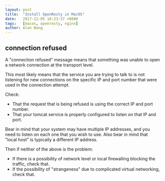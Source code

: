 ```yaml
---
layout: post
title:  "Install OpenResty in MacOS"
date:   2017-12-05 10:23:37 +0000
tags:   [macos, openresty, nginx]
author: Alan Wang
---
```


## connection refused

A "connection refused" message means that something was unable to open a network connection at the transport level.

This most likely means that the service you are trying to talk to is not listening for new connections on the specific IP and port number that were used in the connection attempt.

Check:

- That the request that is being refused is using the correct IP and port number.
- That your tomcat service is properly configured to listen on that IP and port.

Bear in mind that your system may have multiple IP addresses, and you need to listen on each one that you wish to use. Also bear in mind that "local host" is typically a different IP address.

Then if neither of the above is the problem:

- If there is a possibility of network level or local firewalling blocking the traffic, check that.
- If the possibility of "strangeness" due to complicated virtual networking, check that.


